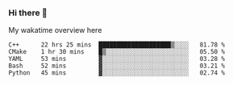 ### Hi there 👋

<!--
**Jassy930/Jassy930** is a ✨ _special_ ✨ repository because its `README.md` (this file) appears on your GitHub profile.

Here are some ideas to get you started:

- 🔭 I’m currently working on ...
- 🌱 I’m currently learning ...
- 👯 I’m looking to collaborate on ...
- 🤔 I’m looking for help with ...
- 💬 Ask me about ...
- 📫 How to reach me: ...
- 😄 Pronouns: ...
- ⚡ Fun fact: ...
-->

My wakatime overview here
<!--START_SECTION:waka-->
```text
C++      22 hrs 25 mins  ████████████████████▒░░░░   81.78 % 
CMake    1 hr 30 mins    █▒░░░░░░░░░░░░░░░░░░░░░░░   05.50 % 
YAML     53 mins         ▓░░░░░░░░░░░░░░░░░░░░░░░░   03.28 % 
Bash     52 mins         ▓░░░░░░░░░░░░░░░░░░░░░░░░   03.21 % 
Python   45 mins         ▓░░░░░░░░░░░░░░░░░░░░░░░░   02.74 % 
```
<!--END_SECTION:waka-->

